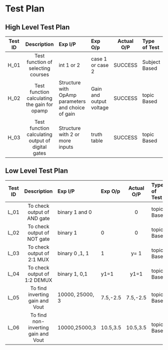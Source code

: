 # Test Plan
## High Level Test Plan
| Test ID | Description | Exp I/P | Exp O/p | Actual O/P | Type of Test|
| :---:        |     :---:      |          :--- |:---| :---: | :---|
| H_01   | Test function of selecting courses     | int 1 or 2    | case 1 or case 2 |SUCCESS |Subject Based |
| H_02     |Test function calculating the gain for opamp      | Structure with OpAmp parameters and choice of gain  |Gain and output voltage |SUCCESS	|topic Based|
|H_03|Test function calculating output of digital gates |Structure with 2 or more inputs|truth table|SUCCESS|topic Based|
## Low Level Test Plan
| Test ID | Description | Exp I/P | Exp O/p | Actual O/P | Type of Test|
| :---:        |     :---:      |          :--- |:---| :---: | :---|
|L_01|To check output of AND gate|binary 1 and 0	| |0|topic Based|
|L_02|To check output of NOT gate|binary 1 |0|0|topic Based|
|L_03|To check output of 2:1 MUX|binary 0 ,1, 1| 1|y= 1|topic Based|
|L_04|To check output of 1:2 DEMUX|binary 1, 0,1| y1=1|y1=1 |topic Based|
|L_05|To find inverting gain and Vout|10000, 25000, 3|7.5,-2.5|7.5,-2.5|topic Based|
|L_06|To find non-inverting gain and Vout|10000,25000,3	|10.5,3.5|10.5,3.5|topic Based|
